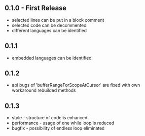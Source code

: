 ## 0.1.0 - First Release
* selected lines can be put in a block comment
* selected code can be decommented
* different languages can be identified
## 0.1.1
* embedded languages can be identified
## 0.1.2
* api bugs of 'bufferRangeForScopeAtCursor' are fixed with own workaround rebuilded methods
## 0.1.3
* style - structure of code is enhanced
* performance - usage of one while loop is reduced
* bugfix - possibility of endless loop eliminated
